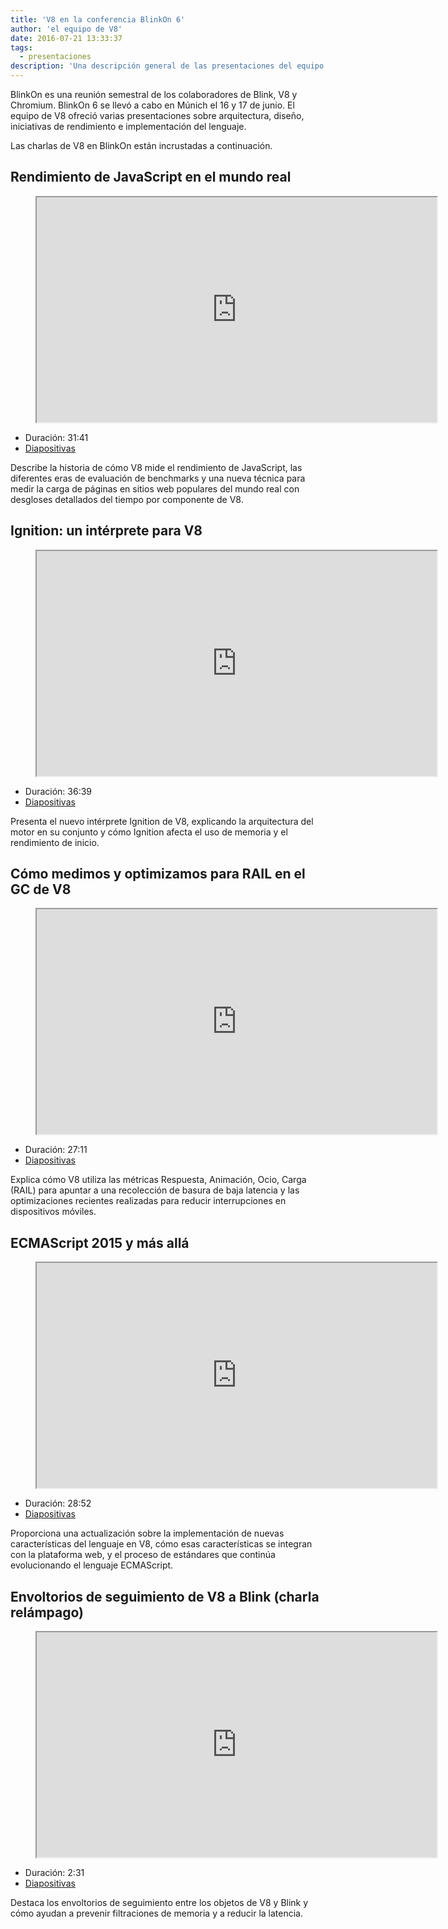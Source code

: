 ```yaml
---
title: 'V8 en la conferencia BlinkOn 6'
author: 'el equipo de V8'
date: 2016-07-21 13:33:37
tags:
  - presentaciones
description: 'Una descripción general de las presentaciones del equipo de V8 en BlinkOn 6.'
---
```

BlinkOn es una reunión semestral de los colaboradores de Blink, V8 y Chromium. BlinkOn 6 se llevó a cabo en Múnich el 16 y 17 de junio. El equipo de V8 ofreció varias presentaciones sobre arquitectura, diseño, iniciativas de rendimiento e implementación del lenguaje.

<!--truncate-->
Las charlas de V8 en BlinkOn están incrustadas a continuación.

## Rendimiento de JavaScript en el mundo real

<figure>
  <div class="video video-16:9">
    <iframe src="https://www.youtube.com/embed/xCx4uC7mn6Y" width="640" height="360" loading="lazy"></iframe>
  </div>
</figure>

- Duración: 31:41
- [Diapositivas](https://docs.google.com/presentation/d/14WZkWbkvtmZDEIBYP5H1GrbC9H-W3nJSg3nvpHwfG5U/edit)

Describe la historia de cómo V8 mide el rendimiento de JavaScript, las diferentes eras de evaluación de benchmarks y una nueva técnica para medir la carga de páginas en sitios web populares del mundo real con desgloses detallados del tiempo por componente de V8.

## Ignition: un intérprete para V8

<figure>
  <div class="video video-16:9">
    <iframe src="https://www.youtube.com/embed/r5OWCtuKiAk" width="640" height="360" loading="lazy"></iframe>
  </div>
</figure>

- Duración: 36:39
- [Diapositivas](https://docs.google.com/presentation/d/1OqjVqRhtwlKeKfvMdX6HaCIu9wpZsrzqpIVIwQSuiXQ/edit)

Presenta el nuevo intérprete Ignition de V8, explicando la arquitectura del motor en su conjunto y cómo Ignition afecta el uso de memoria y el rendimiento de inicio.

## Cómo medimos y optimizamos para RAIL en el GC de V8

<figure>
  <div class="video video-16:9">
    <iframe src="https://www.youtube.com/embed/VITAyGT-CJI" width="640" height="360" loading="lazy"></iframe>
  </div>
</figure>

- Duración: 27:11
- [Diapositivas](https://docs.google.com/presentation/d/15EQ603eZWAnrf4i6QjPP7S3KF3NaL3aAaKhNUEatVzY/edit)

Explica cómo V8 utiliza las métricas Respuesta, Animación, Ocio, Carga (RAIL) para apuntar a una recolección de basura de baja latencia y las optimizaciones recientes realizadas para reducir interrupciones en dispositivos móviles.

## ECMAScript 2015 y más allá

<figure>
  <div class="video video-16:9">
    <iframe src="https://www.youtube.com/embed/KrGOzEwqRDA" width="640" height="360" loading="lazy"></iframe>
  </div>
</figure>

- Duración: 28:52
- [Diapositivas](https://docs.google.com/presentation/d/1o1wld5z0BM8RTqXASGYD3Rvov8PzrxySghmrGTYTgw0/edit)

Proporciona una actualización sobre la implementación de nuevas características del lenguaje en V8, cómo esas características se integran con la plataforma web, y el proceso de estándares que continúa evolucionando el lenguaje ECMAScript.

## Envoltorios de seguimiento de V8 a Blink (charla relámpago)

<figure>
  <div class="video video-16:9">
    <iframe src="https://www.youtube.com/embed/PMDRfYw4UYQ?start=3204" width="640" height="360" loading="lazy"></iframe>
  </div>
</figure>

- Duración: 2:31
- [Diapositivas](https://docs.google.com/presentation/d/1I6leiRm0ysSTqy7QWh33Gfp7_y4ngygyM2tDAqdF0fI/edit)

Destaca los envoltorios de seguimiento entre los objetos de V8 y Blink y cómo ayudan a prevenir filtraciones de memoria y a reducir la latencia.
